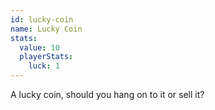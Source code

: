 ```yaml
---
id: lucky-coin
name: Lucky Coin
stats:
  value: 10
  playerStats:
    luck: 1
---
```


A lucky coin, should you hang on to it or sell it?
